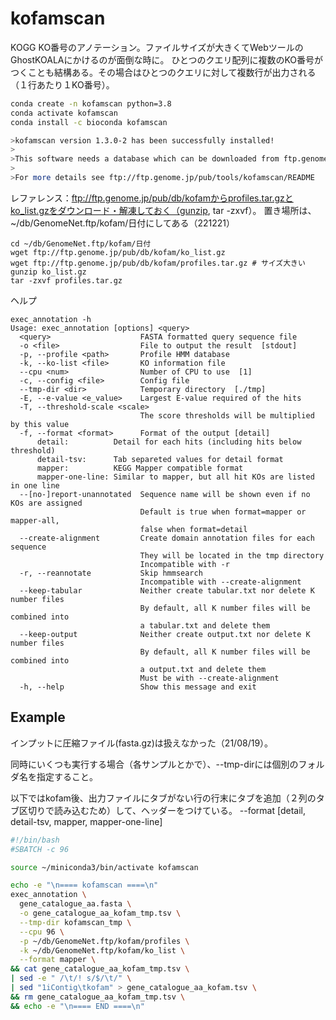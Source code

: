 # kofamscan

KOGG KO番号のアノテーション。ファイルサイズが大きくてWebツールのGhostKOALAにかけるのが面倒な時に。
ひとつのクエリ配列に複数のKO番号がつくことも結構ある。その場合はひとつのクエリに対して複数行が出力される（１行あたり１KO番号）。

```sh
conda create -n kofamscan python=3.8
conda activate kofamscan
conda install -c bioconda kofamscan

>kofamscan version 1.3.0-2 has been successfully installed!
>
>This software needs a database which can be downloaded from ftp.genome.jp/pub/db/kofam/
>
>For more details see ftp://ftp.genome.jp/pub/tools/kofamscan/README
```

レファレンス：ftp://ftp.genome.jp/pub/db/kofamからprofiles.tar.gzとko_list.gzをダウンロード・解凍しておく（gunzip, tar -zxvf）。
置き場所は、~/db/GenomeNet.ftp/kofam/日付にしてある（221221）

```
cd ~/db/GenomeNet.ftp/kofam/日付
wget ftp://ftp.genome.jp/pub/db/kofam/ko_list.gz
wget ftp://ftp.genome.jp/pub/db/kofam/profiles.tar.gz # サイズ大きい
gunzip ko_list.gz
tar -zxvf profiles.tar.gz
```

ヘルプ
```
exec_annotation -h
Usage: exec_annotation [options] <query>
  <query>                    FASTA formatted query sequence file
  -o <file>                  File to output the result  [stdout]
  -p, --profile <path>       Profile HMM database
  -k, --ko-list <file>       KO information file
  --cpu <num>                Number of CPU to use  [1]
  -c, --config <file>        Config file
  --tmp-dir <dir>            Temporary directory  [./tmp]
  -E, --e-value <e_value>    Largest E-value required of the hits
  -T, --threshold-scale <scale>
                             The score thresholds will be multiplied by this value
  -f, --format <format>      Format of the output [detail]
      detail:          Detail for each hits (including hits below threshold)
      detail-tsv:      Tab separeted values for detail format
      mapper:          KEGG Mapper compatible format
      mapper-one-line: Similar to mapper, but all hit KOs are listed in one line
  --[no-]report-unannotated  Sequence name will be shown even if no KOs are assigned
                             Default is true when format=mapper or mapper-all,
                             false when format=detail
  --create-alignment         Create domain annotation files for each sequence
                             They will be located in the tmp directory
                             Incompatible with -r
  -r, --reannotate           Skip hmmsearch
                             Incompatible with --create-alignment
  --keep-tabular             Neither create tabular.txt nor delete K number files
                             By default, all K number files will be combined into
                             a tabular.txt and delete them
  --keep-output              Neither create output.txt nor delete K number files
                             By default, all K number files will be combined into
                             a output.txt and delete them
                             Must be with --create-alignment
  -h, --help                 Show this message and exit
```


## Example

インプットに圧縮ファイル(fasta.gz)は扱えなかった（21/08/19）。

同時にいくつも実行する場合（各サンプルとかで）、--tmp-dirには個別のフォルダ名を指定すること。

以下ではkofam後、出力ファイルにタブがない行の行末にタブを追加（２列のタブ区切りで読み込むため）して、ヘッダーをつけている。
--format [detail, detail-tsv, mapper, mapper-one-line]
```bash
#!/bin/bash
#SBATCH -c 96

source ~/miniconda3/bin/activate kofamscan

echo -e "\n==== kofamscan ====\n"
exec_annotation \
  gene_catalogue_aa.fasta \
  -o gene_catalogue_aa_kofam_tmp.tsv \
  --tmp-dir kofamscan_tmp \
  --cpu 96 \
  -p ~/db/GenomeNet.ftp/kofam/profiles \
  -k ~/db/GenomeNet.ftp/kofam/ko_list \
  --format mapper \
&& cat gene_catalogue_aa_kofam_tmp.tsv \
| sed -e " /\t/! s/$/\t/" \
| sed "1iContig\tkofam" > gene_catalogue_aa_kofam.tsv \
&& rm gene_catalogue_aa_kofam_tmp.tsv \
&& echo -e "\n==== END ====\n"
```
